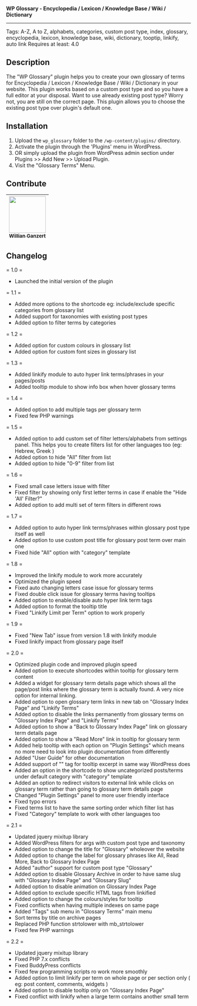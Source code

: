 <b>WP Glossary - Encyclopedia / Lexicon / Knowledge Base / Wiki / Dictionary</b>
<hr>
Tags: A-Z, A to Z, alphabets, categories, custom post type, index, glossary, encyclopedia, lexicon, knowledge base, wiki, dictionary, tooptip, linkify, auto link
Requires at least: 4.0

## Description

The "WP Glossary" plugin  helps you to create your own glossary of terms for Encyclopedia / Lexicon / Knowledge Base / Wiki / Dictionary in your website. This plugin works based on a custom post type and so you have a full editor at your disposal. Want to use already existing post type? Worry not, you are still on the correct page. This plugin allows you to choose the existing post type over plugin's default one.

## Installation

1. Upload the `wp_glossary` folder to the `/wp-content/plugins/` directory.
2. Activate the plugin through the 'Plugins' menu in WordPress.
3. OR simply upload the plugin from WordPress admin section under Plugins >> Add New >> Upload Plugin.
4. Visit the "Glossary Terms" Menu.

## Contribute 
<!-- ALL-CONTRIBUTORS-LIST:START - Do not remove or modify this section -->
<!-- prettier-ignore -->
| [<img src="https://avatars1.githubusercontent.com/u/3042584?s=460&v=4" width="100px;"/><br /><sub><b>Willian Ganzert</b></sub>](https://willianganzert.github.io)<br />|
| :---: |
<!-- ALL-CONTRIBUTORS-LIST:END -->


## Changelog 

= 1.0 =
* Launched the initial version of the plugin

= 1.1 =
* Added more options to the shortcode eg: include/exclude specific categories from glossary list
* Added support for taxonomies with existing post types
* Added option to filter terms by categories

= 1.2 =
* Added option for custom colours in glossary list
* Added option for custom font sizes in glossary list

= 1.3 =
* Added linkify module to auto hyper link terms/phrases in your pages/posts
* Added tooltip module to show info box when hover glossary terms

= 1.4 =
* Added option to add multiple tags per glossary term
* Fixed few PHP warnings

= 1.5 =
* Added option to add custom set of filter letters/alphabets from settings panel. This helps you to create filters list for other languages too (eg: Hebrew, Greek )
* Added option to hide "All" filter from list
* Added option to hide "0-9" filter from list

= 1.6 =
* Fixed small case letters issue with filter
* Fixed filter by showing only first letter terms in case if enable the "Hide 'All' Filter?"
* Added option to add multi set of term filters in different rows

= 1.7 =
* Added option to auto hyper link terms/phrases within glossary post type itself as well
* Added option to use custom post title for glossary post term over main one
* Fixed hide "All" option with "category" template

= 1.8 =
* Improved the linkify module to work more accurately
* Optimized the plugin speed
* Fixed auto changing letters case issue for glossary terms
* Fixed double click issue for glossary terms having tooltips
* Added option to enable/disable auto hyper link term tags
* Added option to format the tooltip title
* Fixed "Linkify Limit per Term" option to work properly

= 1.9 =
* Fixed "New Tab" issue from version 1.8 with linkify module
* Fixed linkify impact from glossary page itself

= 2.0 =
* Optimized plugin code and improved plugin speed
* Added option to execute shortcodes within tooltip for glossary term content
* Added a widget for glossary term details page which shows all the page/post links where the glossary term is actually found. A very nice option for internal linking.
* Added option to open glossary term links in new tab on "Glossary Index Page" and "Linkify Terms"
* Added option to disable the links permanently from glossary terms on "Glossary Index Page" and "Linkify Terms"
* Added option to show a "Back to Glossary Index Page" link on glossary term details page
* Added option to show a "Read More" link in tooltip for glossary term
* Added help tooltip with each option on "Plugin Settings" which means no more need to look into plugin documentation from differently
* Added "User Guide" for other documentation
* Added support of "<!--more-->" tag for tooltip excerpt in same way WordPress does
* Added an option in the shortcode to show uncategorized posts/terms under default category with "category" template
* Added an option to redirect visitors to external link while clicks on glossary term rather than going to glossary term details page
* Changed "Plugin Settings" panel to more user friendly interface
* Fixed typo errors
* Fixed terms list to have the same sorting order which filter list has
* Fixed "Category" template to work with other languages too

= 2.1 =
* Updated jquery mixitup library
* Added WordPress filters for args with custom post type and taxonomy
* Added option to change the title for "Glossary" wholeover the website
* Added option to change the label for glossary phrases like All, Read More, Back to Glossary Index Page
* Added "author" support for custom post type "Glossary"
* Added option to disable Glossary Archive in order to have same slug with "Glossary Index Page" and "Glossary Slug"
* Added option to disable animation on Glossary Index Page
* Added option to exclude specific HTML tags from linkified
* Added option to change the colours/styles for tooltip
* Fixed conflicts when having multiple indexes on same page
* Added "Tags" sub menu in "Glossary Terms" main menu
* Sort terms by title on archive pages
* Replaced PHP function strtolower with mb_strtolower
* Fixed few PHP warnings

= 2.2 =
* Updated jquery mixitup library
* Fixed PHP 7.x conflicts
* Fixed BuddyPress conflicts
* Fixed few programming scripts ro work more smoothly
* Added option to limit linkify per term on whole page or per section only ( eg: post content, comments, widgets )
* Added option to disable tooltip only on "Glossary Index Page"
* Fixed conflict with linkify when a large term contains another small term